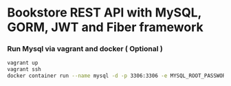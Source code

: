 # Bookstore REST API with MySQL, GORM, JWT and Fiber framework

### Run Mysql via vagrant and docker ( Optional )
```bash
vagrant up
vagrant ssh
docker container run --name mysql -d -p 3306:3306 -e MYSQL_ROOT_PASSWORD=root#123 mysql
```